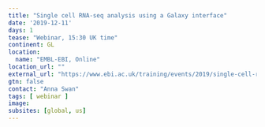 ```yaml
---
title: "Single cell RNA-seq analysis using a Galaxy interface"
date: '2019-12-11'
days: 1
tease: "Webinar, 15:30 UK time"
continent: GL
location:
  name: "EMBL-EBI, Online"
location_url: ""
external_url: "https://www.ebi.ac.uk/training/events/2019/single-cell-rna-seq-analysis-using-galaxy-interface"
gtn: false
contact: "Anna Swan"
tags: [ webinar ]
image: 
subsites: [global, us]
---
```

